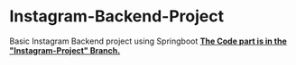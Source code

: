 # Instagram-Backend-Project
Basic Instagram Backend project using Springboot 
**<ins>The Code part is in the "Instagram-Project" Branch.</ins>**

